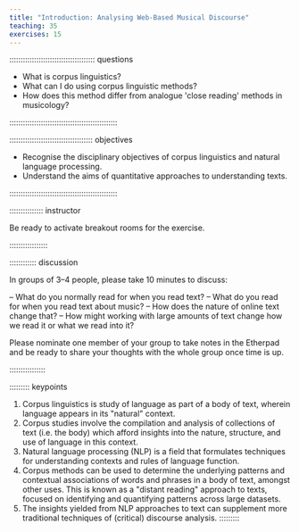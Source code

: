 ```yaml
---
title: "Introduction: Analysing Web-Based Musical Discourse"
teaching: 35
exercises: 15
---
```


:::::::::::::::::::::::::::::::::::::: questions 

- What is corpus linguistics?
- What can I do using corpus linguistic methods?
- How does this method differ from analogue 'close reading' methods in musicology?

::::::::::::::::::::::::::::::::::::::::::::::::

::::::::::::::::::::::::::::::::::::: objectives

- Recognise the disciplinary objectives of corpus linguistics and natural language processing.
- Understand the aims of quantitative approaches to understanding texts.

::::::::::::::::::::::::::::::::::::::::::::::::

::::::::::::::: instructor

Be ready to activate breakout rooms for the exercise.

:::::::::::::::::

:::::::::::: discussion

In groups of 3–4 people, please take 10 minutes to discuss:

– What do you normally read for when you read text?
– What do you read for when you read text about music?
– How does the nature of online text change that?
– How might working with large amounts of text change how we read it or what we read into it?

Please nominate one member of your group to take notes in the Etherpad and be ready to share your thoughts with the whole group once time is up.

::::::::::::::::

::::::::: keypoints

1. Corpus linguistics is study of language as part of a body of text, wherein language appears in its "natural" context.
2. Corpus studies involve the compilation and analysis of collections of text (i.e. the body) which afford insights into the nature, structure, and use of language in this context.
3. Natural language processing (NLP) is a field that formulates techniques for understanding contexts and rules of language function.
4. Corpus methods can be used to determine the underlying patterns and contextual associations of words and phrases in a body of text, amongst other uses. This is known as a "distant reading" approach to texts, focused on identifying and quantifying patterns across large datasets.
5. The insights yielded from NLP approaches to text can supplement more traditional techniques of (critical) discourse analysis.
:::::::::


